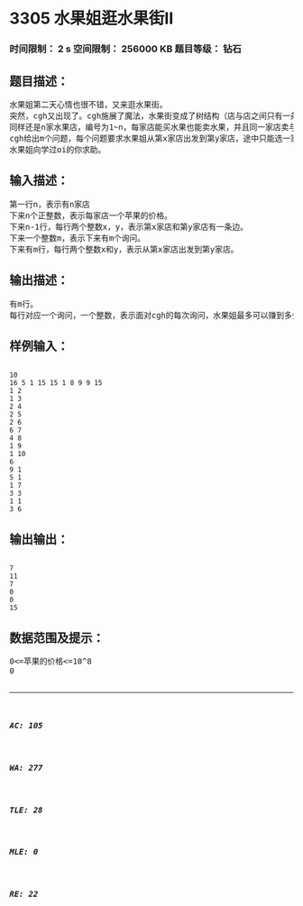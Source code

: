 # 3305 水果姐逛水果街Ⅱ   
### 时间限制： 2 s     空间限制： 256000 KB     题目等级： 钻石  
## 题目描述：  

<pre>
水果姐第二天心情也很不错，又来逛水果街。
突然，cgh又出现了。cgh施展了魔法，水果街变成了树结构（店与店之间只有一条唯一的路径）。
同样还是n家水果店，编号为1~n，每家店能买水果也能卖水果，并且同一家店卖与买的价格一样。
cgh给出m个问题，每个问题要求水果姐从第x家店出发到第y家店，途中只能选一家店买一个水果，然后选一家店（可以是同一家店，但不能往回走）卖出去。求最多可以赚多少钱。
水果姐向学过oi的你求助。
</pre>
  
  
## 输入描述：  

<pre>
第一行n，表示有n家店
下来n个正整数，表示每家店一个苹果的价格。
下来n-1行，每行两个整数x，y，表示第x家店和第y家店有一条边。
下来一个整数m，表示下来有m个询问。
下来有m行，每行两个整数x和y，表示从第x家店出发到第y家店。
</pre>
  
  
## 输出描述：  

<pre>
有m行。
每行对应一个询问，一个整数，表示面对cgh的每次询问，水果姐最多可以赚到多少钱。
</pre>
  
  
## 样例输入：  

<pre><code>
10  
16 5 1 15 15 1 8 9 9 15   
1 2  
1 3  
2 4  
2 5  
2 6  
6 7  
4 8  
1 9  
1 10  
6  
9 1  
5 1  
1 7  
3 3  
1 1  
3 6
</code></pre>
  
  
## 输出输出：  

<pre><code>
7  
11  
7  
0  
0  
15
</code></pre>
  
  
## 数据范围及提示：  

<pre>
0<=苹果的价格<=10^8
0<n<=200000
0<m<=10000
</pre>
  
  
***  

##### AC: 105  
##### WA: 277  
##### TLE: 28  
##### MLE: 0  
##### RE: 22  
